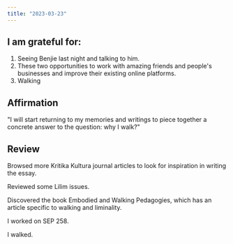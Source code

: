 ```yaml
---
title: "2023-03-23"
---
```

## I am grateful for:
1. Seeing Benjie last night and talking to him.
2. These two opportunities to work with amazing friends and people's businesses and improve their existing online platforms.
3. Walking

## Affirmation

"I will start returning to my memories and writings to piece together a concrete answer to the question: why I walk?"

## Review

Browsed more Kritika Kultura journal articles to look for inspiration in writing the essay.

Reviewed some Lilim issues.

Discovered the book Embodied and Walking Pedagogies, which has an article specific to walking and liminality.

I worked on SEP 258.

I walked.
